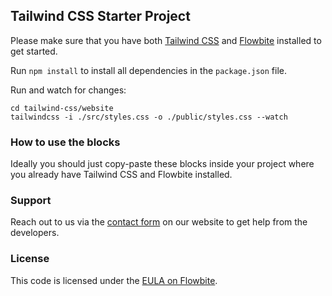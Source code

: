## Tailwind CSS Starter Project 

Please make sure that you have both [Tailwind CSS](https://tailwindcss.com/) and [Flowbite](https://flowbite.com/docs/getting-started/quickstart/) installed to get started.

Run `npm install` to install all dependencies in the `package.json` file.

Run and watch for changes:

```
cd tailwind-css/website
tailwindcss -i ./src/styles.css -o ./public/styles.css --watch
```

### How to use the blocks

Ideally you should just copy-paste these blocks inside your project where you already have Tailwind CSS and Flowbite installed.

### Support

Reach out to us via the [contact form](https://flowbite.com/contact/) on our website to get help from the developers.

### License

This code is licensed under the [EULA on Flowbite](https://flowbite.com/license/).
